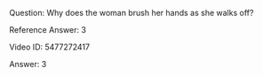 Question: Why does the woman brush her hands as she walks off?

Reference Answer: 3

Video ID: 5477272417

Answer: 3

